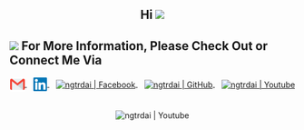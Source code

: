 ## <div align="center">Hi <img src="https://raw.githubusercontent.com/nixin72/nixin72/master/wave.gif" width="3%"/></div>

## <img src='https://raw.githubusercontent.com/ShahriarShafin/ShahriarShafin/main/Assets/handshake.gif' width="5%"> For More Information, Please Check Out or Connect Me Via
<p align="center">
  <a href="mailto:ngtrdai@hotmail.com" >
    <img align="center" alt="ngtrdai | Hotmail" width="26px" src="https://github.com/SatYu26/SatYu26/blob/master/Assets/Gmail.svg" />
  </a> &nbsp;&nbsp;
  
  <a href="https://www.linkedin.com/in/ngtrdai/" target="_blank">
    <img align="center" alt="ngtrdai | Linkedin" width="24px" src="https://github.com/SatYu26/SatYu26/blob/master/Assets/Linkedin.svg" />
  </a> &nbsp;&nbsp;
  
  <a href="https://www.facebook.com/ngtrdai146/" target="_blank">
      <img align="center" alt="ngtrdai | Facebook" width="24px" src="https://upload.wikimedia.org/wikipedia/en/thumb/0/04/Facebook_f_logo_%282021%29.svg/100px-Facebook_f_logo_%282021%29.svg.png" />
  </a> &nbsp;&nbsp;
  
  <a href="https://github.com/ngtrdai" target="_blank">
    <img align="center" alt="ngtrdai | GitHub" width="26px" src="https://upload.wikimedia.org/wikipedia/commons/thumb/a/ae/Github-desktop-logo-symbol.svg/1024px-Github-desktop-logo-symbol.svg.png" />
  </a> &nbsp;&nbsp;
  <a href="https://www.youtube.com/c/NGUYENDAI/videos" target="_blank">
    <img align="center" alt="ngtrdai | Youtube" width="32px" src="https://icon-library.com/images/youtube-video-icon-png/youtube-video-icon-png-29.jpg" />
  </a> &nbsp;&nbsp;
<p>
<div align="center">
  <img align="center" alt="ngtrdai | Youtube" width="300px" src="https://octodex.github.com/images/daftpunktocat-guy.gif" />
  </div>
